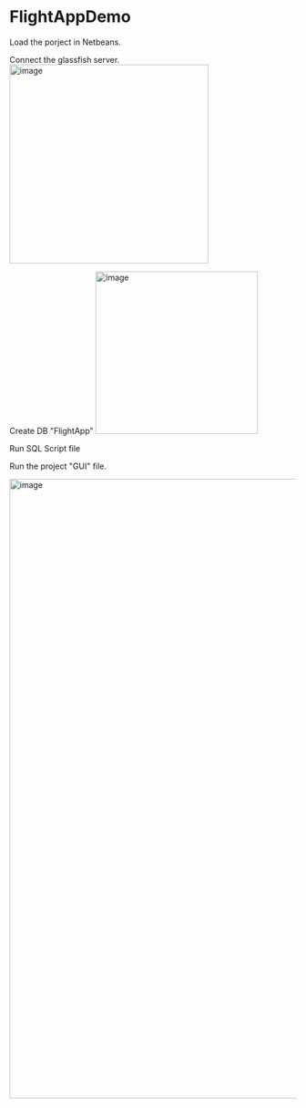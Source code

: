 # FlightAppDemo
Load the porject in Netbeans.

Connect the glassfish server.
<img width="349" alt="image" src="https://user-images.githubusercontent.com/56609358/92164699-9c61b280-edea-11ea-8b10-2af66ec050e7.png">

Create DB "FlightApp"
<img width="285" alt="image" src="https://user-images.githubusercontent.com/56609358/92164788-c6b37000-edea-11ea-997f-947891db176c.png">

Run SQL Script file

Run the project "GUI" file. 

<img width="1087" alt="image" src="https://user-images.githubusercontent.com/56609358/92164604-73412200-edea-11ea-9177-c1a0be3831ee.png">
